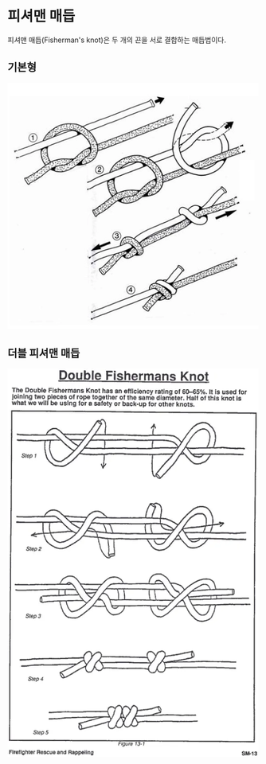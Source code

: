 # 피셔맨 매듭

피셔맨 매듭(Fisherman's knot)은 두 개의 끈을 서로 결합하는 매듭법이다.

## 기본형

![](images/3613ee99-a4f5-4055-9e92-69e22e6c7350.webp)

## 더블 피셔맨 매듭

![](images/2067bb44-1fe3-4fb8-bffc-f44cdd1f206d.webp)
